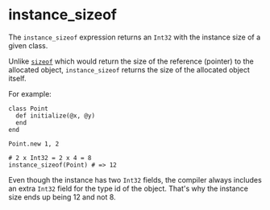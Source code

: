# instance_sizeof

The `instance_sizeof` expression returns an `Int32` with the instance size of a given class.

Unlike [`sizeof`](sizeof.md) which would return the size of the reference
(pointer) to the allocated object, `instance_sizeof` returns the size of
the allocated object itself.

For example:

```crystal
class Point
  def initialize(@x, @y)
  end
end

Point.new 1, 2

# 2 x Int32 = 2 x 4 = 8
instance_sizeof(Point) # => 12
```

Even though the instance has two `Int32` fields, the compiler always includes an extra `Int32` field for the type id of the object. That's why the instance size ends up being 12 and not 8.
